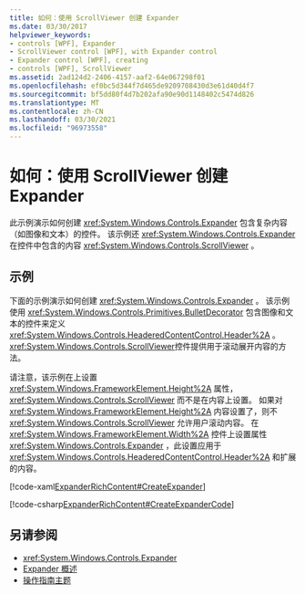 ```yaml
---
title: 如何：使用 ScrollViewer 创建 Expander
ms.date: 03/30/2017
helpviewer_keywords:
- controls [WPF], Expander
- ScrollViewer control [WPF], with Expander control
- Expander control [WPF], creating
- controls [WPF], ScrollViewer
ms.assetid: 2ad124d2-2406-4157-aaf2-64e067298f01
ms.openlocfilehash: ef0bc5d344f7d465de9209708430d3e61d40d4f7
ms.sourcegitcommit: bf5dd80f4d7b202afa90e90d1148402c5474d826
ms.translationtype: MT
ms.contentlocale: zh-CN
ms.lasthandoff: 03/30/2021
ms.locfileid: "96973558"
---
```

# <a name="how-to-create-an-expander-with-a-scrollviewer"></a>如何：使用 ScrollViewer 创建 Expander
此示例演示如何创建 <xref:System.Windows.Controls.Expander> 包含复杂内容（如图像和文本）的控件。 该示例还 <xref:System.Windows.Controls.Expander> 在控件中包含的内容 <xref:System.Windows.Controls.ScrollViewer> 。  
  
## <a name="example"></a>示例  
 下面的示例演示如何创建 <xref:System.Windows.Controls.Expander> 。 该示例使用 <xref:System.Windows.Controls.Primitives.BulletDecorator> 包含图像和文本的控件来定义 <xref:System.Windows.Controls.HeaderedContentControl.Header%2A> 。 <xref:System.Windows.Controls.ScrollViewer>控件提供用于滚动展开内容的方法。  
  
 请注意，该示例在上设置 <xref:System.Windows.FrameworkElement.Height%2A> 属性， <xref:System.Windows.Controls.ScrollViewer> 而不是在内容上设置。 如果对 <xref:System.Windows.FrameworkElement.Height%2A> 内容设置了，则不 <xref:System.Windows.Controls.ScrollViewer> 允许用户滚动内容。 在 <xref:System.Windows.FrameworkElement.Width%2A> 控件上设置属性 <xref:System.Windows.Controls.Expander> ，此设置应用于 <xref:System.Windows.Controls.HeaderedContentControl.Header%2A> 和扩展的内容。  
  
 [!code-xaml[ExpanderRichContent#CreateExpander](~/samples/snippets/csharp/VS_Snippets_Wpf/ExpanderRichContent/CSharp/Window1.xaml#createexpander)]  
  
 [!code-csharp[ExpanderRichContent#CreateExpanderCode](~/samples/snippets/csharp/VS_Snippets_Wpf/ExpanderRichContent/CSharp/Window1.xaml.cs#createexpandercode)]  
  
## <a name="see-also"></a>另请参阅

- <xref:System.Windows.Controls.Expander>
- [Expander 概述](expander-overview.md)
- [操作指南主题](expander-how-to-topics.md)
